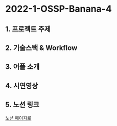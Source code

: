 # 2022-1-OSSP-Banana-4

## 1. 프로젝트 주제
<div>
</div>   

## 2. 기술스택 & Workflow

## 3. 어플 소개

## 4. 시연영상
<div>
</div>

## 5. 노션 링크
[노션 페이지로](https://www.notion.so/54a698022ddb46f8be22390bc8c99fe0)
